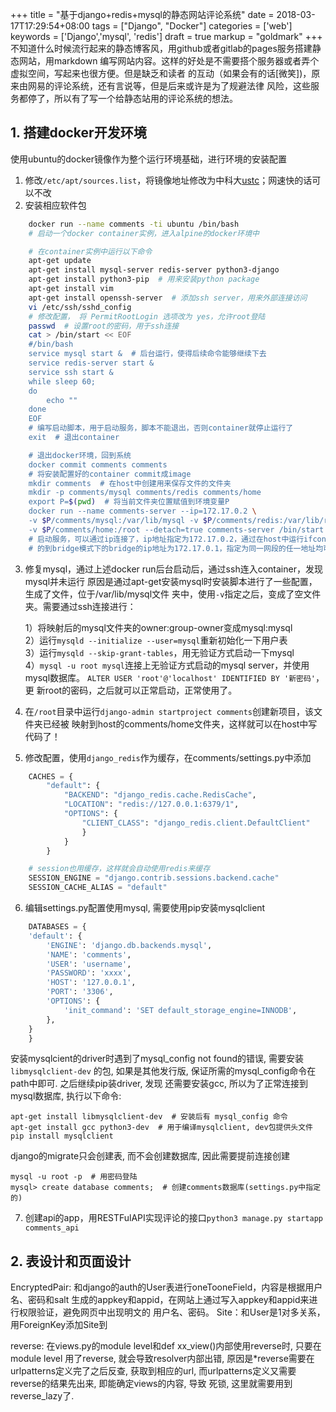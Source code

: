 +++
title = "基于django+redis+mysql的静态网站评论系统"
date = 2018-03-17T17:29:54+08:00
tags = ["Django", "Docker"]
categories = ['web']
keywords = ['Django','mysql', 'redis']
draft = true
markup = "goldmark"
+++
不知道什么时候流行起来的静态博客风，用github或者gitlab的pages服务搭建静态网站，用markdown
编写网站内容。这样的好处是不需要搭个服务器或者弄个虚拟空间，写起来也很方便。但是缺乏和读者
的互动（如果会有的话[微笑])，原来由网易的评论系统，还有言说等，但是后来或许是为了规避法律
风险，这些服务都停了，所以有了写一个给静态站用的评论系统的想法。
<!--more-->
## 1. 搭建docker开发环境
使用ubuntu的docker镜像作为整个运行环境基础，进行环境的安装配置
1. 修改`/etc/apt/sources.list`，将镜像地址修改为中科大[ustc][2]；网速快的话可以不改
2. 安装相应软件包
```bash
    docker run --name comments -ti ubuntu /bin/bash
    # 启动一个docker container实例，进入alpine的docker环境中

    # 在container实例中运行以下命令
    apt-get update
    apt-get install mysql-server redis-server python3-django
    apt-get install python3-pip  # 用来安装python package
    apt-get install vim
    apt-get install openssh-server  # 添加ssh server，用来外部连接访问
    vi /etc/ssh/sshd_config
    # 修改配置， 将 PermitRootLogin 选项改为 yes，允许root登陆
    passwd  # 设置root的密码，用于ssh连接
    cat > /bin/start << EOF
    #/bin/bash
    service mysql start &  # 后台运行，使得后续命令能够继续下去
    service redis-server start &
    service ssh start &
    while sleep 60;
    do
        echo ""
    done
    EOF
    # 编写启动脚本，用于启动服务，脚本不能退出，否则container就停止运行了
    exit  # 退出container

    # 退出docker环境，回到系统
    docker commit comments comments
    # 将安装配置好的container commit成image
    mkdir comments  # 在host中创建用来保存文件的文件夹
    mkdir -p comments/mysql comments/redis comments/home
    export P=$(pwd)  # 将当前文件夹位置赋值到环境变量P
    docker run --name comments-server --ip=172.17.0.2 \
    -v $P/comments/mysql:/var/lib/mysql -v $P/comments/redis:/var/lib/redis \
    -v $P/comments/home:/root --detach=true comments-server /bin/start
    # 启动服务，可以通过ip连接了，ip地址指定为172.17.0.2，通过在host中运行ifconfig
    # 的到bridge模式下的bridge的ip地址为172.17.0.1，指定为同一网段的任一地址均可
```
3. 修复mysql，通过上述docker run后台启动后，通过ssh连入container，发现mysql并未运行
原因是通过apt-get安装mysql时安装脚本进行了一些配置，生成了文件，位于/var/lib/mysql文件
夹中，使用`-v`指定之后，变成了空文件夹。需要通过ssh连接进行：

     1）将映射后的mysql文件夹的owner:group-owner变成mysql:mysql   
     2）运行`mysqld --initialize --user=mysql`重新初始化一下用户表   
     3）运行`mysqld --skip-grant-tables`，用无验证方式启动一下mysql   
     4）`mysql -u root mysql`连接上无验证方式启动的mysql server，并使用mysql数据库。
`ALTER USER 'root'@'localhost' IDENTIFIED BY '新密码'`，更
新root的密码，之后就可以正常启动，正常使用了。

4. 在`/root`目录中运行`django-admin startproject comments`创建新项目，该文件夹已经被
映射到host的comments/home文件夹，这样就可以在host中写代码了！

5. 修改配置，使用`django_redis`作为缓存，在comments/settings.py中添加
```python
    CACHES = {
        "default": {
            "BACKEND": "django_redis.cache.RedisCache",
            "LOCATION": "redis://127.0.0.1:6379/1",
            "OPTIONS": {
                "CLIENT_CLASS": "django_redis.client.DefaultClient"
                }
            }
        }

    # session也用缓存，这样就会自动使用redis来缓存
    SESSION_ENGINE = "django.contrib.sessions.backend.cache"
    SESSION_CACHE_ALIAS = "default"
```
6. 编辑settings.py配置使用mysql, 需要使用pip安装mysqlclient
```python
    DATABASES = {
    'default': {
        'ENGINE': 'django.db.backends.mysql',
        'NAME': 'comments',
        'USER': 'username',
        'PASSWORD': 'xxxx',
        'HOST': '127.0.0.1',
        'PORT': '3306',
        'OPTIONS': {
            'init_command': 'SET default_storage_engine=INNODB',
        },
    }
    }
```
安装mysqlcient的driver时遇到了mysql_config not found的错误, 需要安装`libmysqlclient-dev`
的包, 如果是其他发行版, 保证所需的mysql_config命令在path中即可. 之后继续pip装driver, 发现
还需要安装gcc, 所以为了正常连接到mysql数据库, 执行以下命令:

    apt-get install libmysqlclient-dev  # 安装后有 mysql_config 命令
    apt-get install gcc python3-dev  # 用于编译mysqlclient, dev包提供头文件
    pip install mysqlclient

django的migrate只会创建表, 而不会创建数据库, 因此需要提前连接创建

    mysql -u root -p  # 用密码登陆
    mysql> create database comments;  # 创建comments数据库(settings.py中指定的)

7. 创建api的app，用RESTFulAPI实现评论的接口`python3 manage.py startapp comments_api`

## 2. 表设计和页面设计
EncryptedPair: 和django的auth的User表进行oneTooneField，内容是根据用户名、密码和salt
生成的appkey和appid，在网站上通过写入appkey和appid来进行权限验证，避免网页中出现明文的
用户名、密码。
Site：和User是1对多关系，用ForeignKey添加Site到

reverse: 在views.py的module level和def xx_view()内部使用reverse时, 只要在module level
用了reverse, 就会导致resolver内部出错, 原因是*reverse需要在urlpatterns定义完了之后反查,
获取到相应的url, 而urlpatterns定义又需要reverse的结果先出来, 即能确定views的内容, 导致
死锁, 这里就需要用到reverse_lazy了.


















[1]: https://alpinelinux.org/
[2]: https://mirrors.ustc.edu.cn/

